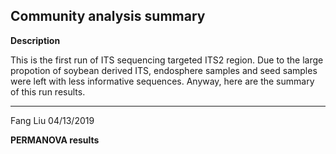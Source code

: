 ##                                      Community analysis summary

**Description**

This is the first run of ITS sequencing targeted ITS2 region. Due to the large propotion of soybean derived ITS, endosphere samples and seed samples were left with less informative sequences. Anyway, here are the summary of this run results.

----
Fang Liu
04/13/2019

**PERMANOVA results**
